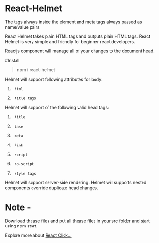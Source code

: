 # React-Helmet

The <meta> tags always inside the <head> element and meta tags always passed as name/value pairs

React Helmet takes plain HTML tags and outputs plain HTML tags. React Helmet is very simple and friendly for beginner react developers.

Reactjs component will manage all of your changes to the document head.

#Install
> npm i react-helmet

Helmet will support following attributes for body:

1.      html
2.      title tags

Helmet will support of the following valid head tags:

1.      title
2.      base
3.      meta
4.      link
5.      script
6.      no-script
7.      style tags

Helmet will support server-side rendering.
Helmet will supports nested components override duplicate head changes.

# Note -

Download thease files and put all thease files in your src folder and start using npm start.

Explore more about <a href="https://www.code-sample.com/2018/03/reactjs-interview-questions-and-answers.html" target="_blanck">React Click...</a>
